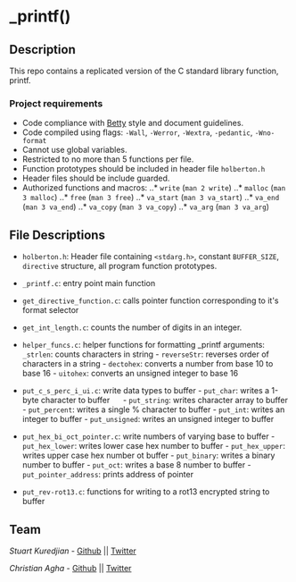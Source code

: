 # _printf()
## Description
This repo contains a replicated version of the C standard library function, printf.  
### Project requirements
- Code compliance with [Betty](https://github.com/holbertonschool/Betty) style and document guidelines.
- Code compiled using flags: `-Wall`, `-Werror`, `-Wextra`, `-pedantic`, `-Wno-format`
- Cannot use global variables.
- Restricted to no more than 5 functions per file.
- Function prototypes should be included in header file `holberton.h`
- Header files should be include guarded.
- Authorized functions and macros:
..* `write` (`man 2 write`)
..* `malloc` (`man 3 malloc`)
..* `free` (`man 3 free`)
..* `va_start` (`man 3 va_start`)
..* `va_end` (`man 3 va_end`)
..* `va_copy` (`man 3 va_copy`)
..* `va_arg` (`man 3 va_arg`)


## File Descriptions
- `holberton.h`: Header file containing  `<stdarg.h>`, constant `BUFFER_SIZE`, `directive` structure, all program function prototypes.
- `_printf.c`: entry point main function
- `get_directive_function.c`: calls pointer function corresponding to it's format selector
- `get_int_length.c`: counts the number of digits in an integer.
- `helper_funcs.c`: helper functions for formatting _printf arguments:
      `_strlen`: counts characters in string 
      - `reverseStr`: reverses order of characters in a string
      - `dectohex`: converts a number from base 10 to base 16
      - `uitohex`: converts an unsigned integer to base 16

- `put_c_s_perc_i_ui.c`: write data types to buffer
      - `put_char`: writes a 1-byte character to buffer
      - `put_string`: writes character array to buffer
      - `put_percent`: writes a single % character to buffer
      - `put_int`: writes an integer to buffer
      - `put_unsigned`: writes an unsigned integer to buffer
      
- `put_hex_bi_oct_pointer.c`: write numbers of varying base to buffer
      - `put_hex_lower`: writes lower case hex number to buffer
      - `put_hex_upper`: writes upper case hex number ot buffer
      - `put_binary`: writes a binary number to buffer
      - `put_oct`: writes a base 8 number to buffer
      - `put_pointer_address`: prints address of pointer
      
 - `put_rev-rot13.c`: functions for writing to a rot13 encrypted string to buffer

## Team

*Stuart Kuredjian* - [Github](https://github.com/dbconfession78) || [Twitter](https://twitter.com/StueyGK)

*Christian Agha* - [Github](https://github.com/ChristianAgha) || [Twitter](https://twitter.com/ChristyanAgha)
